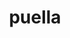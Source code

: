 ---
title: puella
meaning: girl
ch: one
pos: noun
stem: puell
genend: ae
abbgender: f.
abbgender2: fem.
gender: feminine
declension: first
six: y
---